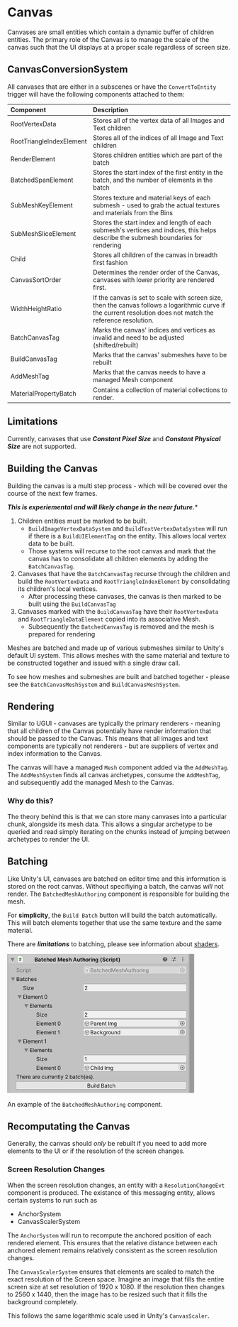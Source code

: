# Canvas

Canvases are small entities which contain a dynamic buffer of children entities. The primary role of the Canvas is to
manage the scale of the canvas such that the UI displays at a proper scale regardless of screen size.

## CanvasConversionSystem
All canvases that are either in a subscenes or have the `ConvertToEntity` trigger will have the following components
attached to them:

|Component | Description |
|:---------|:------------|
| RootVertexData | Stores all of the vertex data of all Images and Text children |
| RootTriangleIndexElement | Stores all of the indices of all Image and Text children |
| RenderElement | Stores children entities which are part of the batch |
| BatchedSpanElement | Stores the start index of the first entity in the batch, and the number of elements in the batch |
| SubMeshKeyElement | Stores texture and material keys of each submesh - used to grab the actual textures and materials from the Bins |
| SubMeshSliceElement | Stores the start index and length of each submesh's vertices and indices, this helps describe the submesh boundaries for rendering |
| Child | Stores all children of the canvas in breadth first fashion |
| CanvasSortOrder | Determines the render order of the Canvas, canvases with lower priority are rendered first. |
| WidthHeightRatio | If the canvas is set to scale with screen size, then the canvas follows a logarithmic curve if the current resolution does not match the reference resolution. |
| BatchCanvasTag | Marks the canvas' indices and vertices as invalid and need to be adjusted (shifted/rebuilt) |
| BuildCanvasTag | Marks that the canvas' submeshes have to be rebuilt |
| AddMeshTag | Marks that the canvas needs to have a managed Mesh component |
| MaterialPropertyBatch | Contains a collection of material collections to render. |

## Limitations

Currently, canvases that use ***Constant Pixel Size*** and ***Constant Physical Size*** are not supported.

## Building the Canvas
Building the canvas is a multi step process - which will be covered over the course of the next few frames.

***This is experiemental and will likely change in the near future.****

1. Children entities must be marked to be built.
    * `BuildImageVertexDataSystem` and `BuildTextVertexDataSystem` will run if there is a `BuildUIElementTag` on the entity.
    This allows local vertex data to be built.
    * Those systems will recurse to the root canvas and mark that the canvas has to consolidate all children elements 
    by adding the `BatchCanvasTag`.
2. Canvases that have the `BatchCanvasTag` recurse through the children and build the `RootVertexData` and 
`RootTriangleIndexElement` by consolidating its children's local vertices.
    * After processing these canvases, the canvas is then marked to be built using the `BuildCanvasTag`
3. Canvases marked with the `BuildCanvasTag` have their `RootVertexData` and `RootTriangleDataElement` copied into its
 associative Mesh.
    * Subsequently the `BatchedCanvasTag` is removed and the mesh is prepared for rendering

Meshes are batched and made up of various submeshes similar to Unity's default UI system. This allows meshes with the 
same material and texture to be constructed together and issued with a single draw call.

To see how meshes and submeshes are built and batched together - please see the `BatchCanvasMeshSystem` and `BuildCanvasMeshSystem`.

## Rendering

Similar to UGUI - canvases are typically the primary renderers - meaning that all children of the Canvas potentially
have render information that should be passed to the Canvas. This means that all images and text components are
typically not renderers - but are suppliers of vertex and index information to the Canvas.

The canvas will have a managed `Mesh` component added via the `AddMeshTag`. The `AddMeshSystem` finds all canvas archetypes, 
consume the `AddMeshTag`, and subsequently add the managed Mesh to the Canvas.

### Why do this?
The theory behind this is that we can store many canvases into a particular chunk, alongside its mesh data. This allows
a singular archetype to be queried and read simply iterating on the chunks instead of jumping between archetypes to
render the UI.

## Batching
Like Unity's UI, canvases are batched on editor time and this information is stored on the root canvas. Without specifiying 
a batch, the canvas _will_ not render. The `BatchedMeshAuthoring` component is responsible for building the mesh.

For **simplicity**, the `Build Batch` button will build the batch automatically. This will batch elements together that use 
the same texture and the same material.

There are _**limitations**_ to batching, please see information about [shaders](Shaders.md).

![batched-mesh-authoring](Images/batched-mesh-authoring.jpg)

An example of the `BatchedMeshAuthoring` component.

## Recomputating the Canvas
Generally, the canvas should _only_ be rebuilt if you need to add more elements to the UI or if the resolution of the 
screen changes.

### Screen Resolution Changes
When the screen resolution changes, an entity with a `ResolutionChangeEvt` component is produced. The existance of this 
messaging entity, allows certain systems to run such as

* AnchorSystem
* CanvasScalerSystem

The `AnchorSystem` will run to recompute the anchored position of each rendered element. This ensures that the relative 
distance between each anchored element remains relatively consistent as the screen resolution changes.

The `CanvasScalerSystem` ensures that elements are scaled to match the exact resolution of the Screen space. Imagine an 
image that fills the entire screen size at set resolution of 1920 x 1080. If the resolution then changes to 2560 x 1440, 
then the image has to be resized such that it fills the background completely.

This follows the same logarithmic scale used in Unity's `CanvasScaler`.
